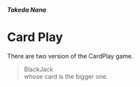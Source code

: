 ***Takeda Nana***
# Card Play
There are two version of the CardPlay game.<br>
> BlackJack <br>
> whose card is the bigger one.<br>
